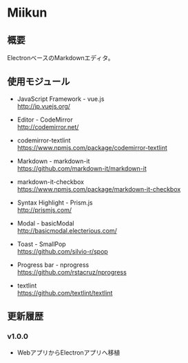 Miikun
==
## 概要
ElectronベースのMarkdownエディタ。

## 使用モジュール

* JavaScript Framework - vue.js  
http://jp.vuejs.org/

* Editor - CodeMirror  
http://codemirror.net/
 * codemirror-textlint  
 https://www.npmjs.com/package/codemirror-textlint
 
* Markdown - markdown-it  
https://github.com/markdown-it/markdown-it
 * markdown-it-checkbox  
 https://www.npmjs.com/package/markdown-it-checkbox

* Syntax Highlight - Prism.js  
http://prismjs.com/

* Modal - basicModal  
http://basicmodal.electerious.com/

* Toast - SmallPop  
https://github.com/silvio-r/spop

* Progress bar - nprogress  
https://github.com/rstacruz/nprogress

* textlint  
https://github.com/textlint/textlint


## 更新履歴
### v1.0.0
* WebアプリからElectronアプリへ移植
